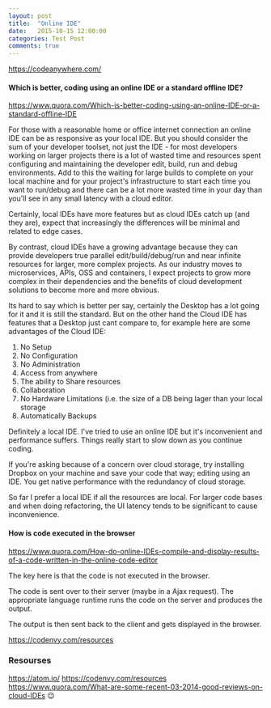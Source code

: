 ```yaml
---
layout: post
title:  "Online IDE"
date:   2015-10-15 12:00:00
categories: Test Post
comments: true
---
```



https://codeanywhere.com/

#### Which is better, coding using an online IDE or a standard offline IDE?


https://www.quora.com/Which-is-better-coding-using-an-online-IDE-or-a-standard-offline-IDE

For those with a reasonable home or office internet connection an online IDE can
be as responsive as your local IDE.  But you should consider the sum of your
developer toolset, not just the IDE - for most developers working on larger
projects there is a lot of wasted time and resources spent configuring and
maintaining the developer edit, build, run and debug environments.  Add to this
the waiting for large builds to complete on your local machine and for your
project's infrastructure to start each time you want to run/debug and there can
be a lot more wasted time in your day than you'll see in any small latency with
a cloud editor.

Certainly, local IDEs have more features but as cloud IDEs catch up (and they
are), expect that increasingly the differences will be minimal and related to
edge cases.

By contrast, cloud IDEs have a growing advantage because they can provide developers true parallel edit/build/debug/run and near infinite resources for larger, more complex projects.  As our industry moves to microservices, APIs, OSS and containers, I expect projects to grow more complex in their dependencies and the benefits of cloud development solutions to become more and more obvious.



Its hard to say which is better per say, certainly the Desktop has a lot going for it and it is still the standard. But on the other hand the Cloud IDE has features that a Desktop just cant compare to, for example here are some advantages of the Cloud IDE:

  1. No Setup
  2. No Configuration
  3. No Administration
  4. Access from anywhere
  5. The ability to Share resources
  6. Collaboration
  7. No Hardware Limitations (i.e. the size of a DB being lager than your local storage
  8. Automatically Backups


Definitely a local IDE. I've tried to use an online IDE but it's inconvenient and performance suffers. Things really start to slow down as you continue coding.

If you're asking because of a concern over  cloud storage, try installing Dropbox on your machine and save your code that way; editing using an IDE. You get native performance with the redundancy of cloud storage.

So far I prefer a local IDE if all the resources are local. For larger code bases and when doing refactoring, the UI latency tends to be significant to cause inconvenience.


#### How is code executed in the browser

https://www.quora.com/How-do-online-IDEs-compile-and-display-results-of-a-code-written-in-the-online-code-editor

The key here is that the code is not executed in the browser.

The code is sent over to their server (maybe in a Ajax request). The appropriate language runtime runs the code on the server and produces the output.

The output is then sent back to the client and gets displayed in the browser.


https://codenvy.com/resources

### Resourses

https://atom.io/
https://codenvy.com/resources
https://www.quora.com/What-are-some-recent-03-2014-good-reviews-on-cloud-IDEs
:wink:
